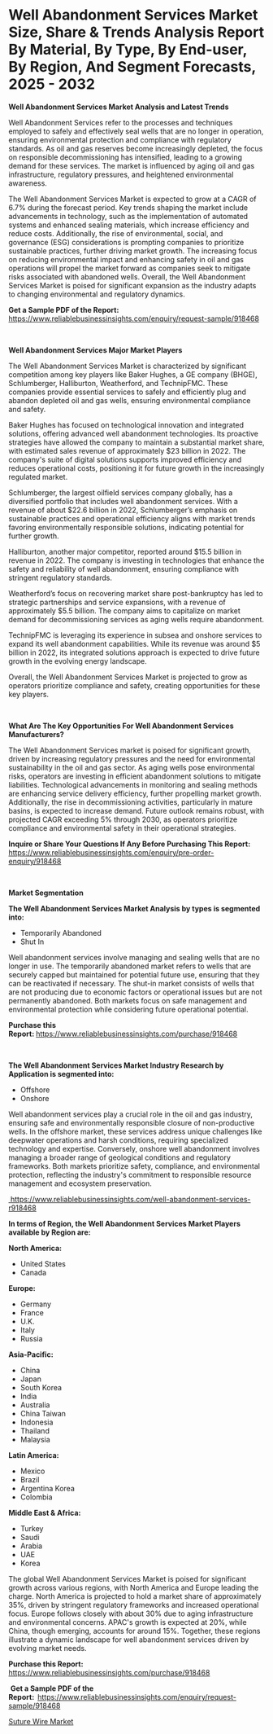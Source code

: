 <p><h1>Well Abandonment Services Market Size, Share & Trends Analysis Report By Material, By Type, By End-user, By Region, And Segment Forecasts, 2025 - 2032</h1></p><p><strong>Well Abandonment Services Market Analysis and Latest Trends</strong></p>
<p><p>Well Abandonment Services refer to the processes and techniques employed to safely and effectively seal wells that are no longer in operation, ensuring environmental protection and compliance with regulatory standards. As oil and gas reserves become increasingly depleted, the focus on responsible decommissioning has intensified, leading to a growing demand for these services. The market is influenced by aging oil and gas infrastructure, regulatory pressures, and heightened environmental awareness.</p><p>The Well Abandonment Services Market is expected to grow at a CAGR of 6.7% during the forecast period. Key trends shaping the market include advancements in technology, such as the implementation of automated systems and enhanced sealing materials, which increase efficiency and reduce costs. Additionally, the rise of environmental, social, and governance (ESG) considerations is prompting companies to prioritize sustainable practices, further driving market growth. The increasing focus on reducing environmental impact and enhancing safety in oil and gas operations will propel the market forward as companies seek to mitigate risks associated with abandoned wells. Overall, the Well Abandonment Services Market is poised for significant expansion as the industry adapts to changing environmental and regulatory dynamics.</p></p>
<p><strong>Get a Sample PDF of the Report:&nbsp;</strong> <a href="https://www.reliablebusinessinsights.com/enquiry/request-sample/918468?utm_campaign=3133&utm_medium=2&utm_source=Github&utm_content=ia&utm_term=07032025&utm_id=well-abandonment-services">https://www.reliablebusinessinsights.com/enquiry/request-sample/918468</a></p>
<p>&nbsp;</p>
<p><strong>Well Abandonment Services Major Market Players</strong></p>
<p><p>The Well Abandonment Services Market is characterized by significant competition among key players like Baker Hughes, a GE company (BHGE), Schlumberger, Halliburton, Weatherford, and TechnipFMC. These companies provide essential services to safely and efficiently plug and abandon depleted oil and gas wells, ensuring environmental compliance and safety.</p><p>Baker Hughes has focused on technological innovation and integrated solutions, offering advanced well abandonment technologies. Its proactive strategies have allowed the company to maintain a substantial market share, with estimated sales revenue of approximately $23 billion in 2022. The company's suite of digital solutions supports improved efficiency and reduces operational costs, positioning it for future growth in the increasingly regulated market.</p><p>Schlumberger, the largest oilfield services company globally, has a diversified portfolio that includes well abandonment services. With a revenue of about $22.6 billion in 2022, Schlumberger’s emphasis on sustainable practices and operational efficiency aligns with market trends favoring environmentally responsible solutions, indicating potential for further growth.</p><p>Halliburton, another major competitor, reported around $15.5 billion in revenue in 2022. The company is investing in technologies that enhance the safety and reliability of well abandonment, ensuring compliance with stringent regulatory standards.</p><p>Weatherford’s focus on recovering market share post-bankruptcy has led to strategic partnerships and service expansions, with a revenue of approximately $5.5 billion. The company aims to capitalize on market demand for decommissioning services as aging wells require abandonment.</p><p>TechnipFMC is leveraging its experience in subsea and onshore services to expand its well abandonment capabilities. While its revenue was around $5 billion in 2022, its integrated solutions approach is expected to drive future growth in the evolving energy landscape.</p><p>Overall, the Well Abandonment Services Market is projected to grow as operators prioritize compliance and safety, creating opportunities for these key players.</p></p>
<p>&nbsp;</p>
<p><strong>What Are The Key Opportunities For Well Abandonment Services Manufacturers?</strong></p>
<p><p>The Well Abandonment Services market is poised for significant growth, driven by increasing regulatory pressures and the need for environmental sustainability in the oil and gas sector. As aging wells pose environmental risks, operators are investing in efficient abandonment solutions to mitigate liabilities. Technological advancements in monitoring and sealing methods are enhancing service delivery efficiency, further propelling market growth. Additionally, the rise in decommissioning activities, particularly in mature basins, is expected to increase demand. Future outlook remains robust, with projected CAGR exceeding 5% through 2030, as operators prioritize compliance and environmental safety in their operational strategies.</p></p>
<p><strong>Inquire or Share Your Questions If Any Before Purchasing This Report:</strong> <a href="https://www.reliablebusinessinsights.com/enquiry/pre-order-enquiry/918468?utm_campaign=3133&utm_medium=2&utm_source=Github&utm_content=ia&utm_term=07032025&utm_id=well-abandonment-services">https://www.reliablebusinessinsights.com/enquiry/pre-order-enquiry/918468</a></p>
<p>&nbsp;</p>
<p><strong>Market Segmentation</strong></p>
<p><strong>The Well Abandonment Services Market Analysis by types is segmented into:</strong></p>
<p><ul><li>Temporarily Abandoned</li><li>Shut In</li></ul></p>
<p><p>Well abandonment services involve managing and sealing wells that are no longer in use. The temporarily abandoned market refers to wells that are securely capped but maintained for potential future use, ensuring that they can be reactivated if necessary. The shut-in market consists of wells that are not producing due to economic factors or operational issues but are not permanently abandoned. Both markets focus on safe management and environmental protection while considering future operational potential.</p></p>
<p><strong>Purchase this Report:&nbsp;</strong><a href="https://www.reliablebusinessinsights.com/purchase/918468?utm_campaign=3133&utm_medium=2&utm_source=Github&utm_content=ia&utm_term=07032025&utm_id=well-abandonment-services">https://www.reliablebusinessinsights.com/purchase/918468</a></p>
<p>&nbsp;</p>
<p><strong>The Well Abandonment Services Market Industry Research by Application is segmented into:</strong></p>
<p><ul><li>Offshore</li><li>Onshore</li></ul></p>
<p><p>Well abandonment services play a crucial role in the oil and gas industry, ensuring safe and environmentally responsible closure of non-productive wells. In the offshore market, these services address unique challenges like deepwater operations and harsh conditions, requiring specialized technology and expertise. Conversely, onshore well abandonment involves managing a broader range of geological conditions and regulatory frameworks. Both markets prioritize safety, compliance, and environmental protection, reflecting the industry's commitment to responsible resource management and ecosystem preservation.</p></p>
<p><a href="https://www.reliablebusinessinsights.com/well-abandonment-services-r918468?utm_campaign=3133&utm_medium=2&utm_source=Github&utm_content=ia&utm_term=07032025&utm_id=well-abandonment-services">&nbsp;https://www.reliablebusinessinsights.com/well-abandonment-services-r918468</a></p>
<p><strong>In terms of Region, the Well Abandonment Services Market Players available by Region are:</strong></p>
<p>
    <p> <strong> North America: </strong>
        <ul>
            <li>United States</li>
            <li>Canada</li>
        </ul>
        </p> 
    <p> <strong> Europe: </strong>
        <ul>
            <li>Germany</li>
            <li>France</li>
            <li>U.K.</li>
            <li>Italy</li>
            <li>Russia</li>
        </ul>
        </p> 
    <p> <strong> Asia-Pacific: </strong>
        <ul>
            <li>China</li>
            <li>Japan</li>
            <li>South Korea</li>
            <li>India</li>
            <li>Australia</li>
            <li>China Taiwan</li>
            <li>Indonesia</li>
            <li>Thailand</li>
            <li>Malaysia</li>
        </ul>
        </p> 
    <p> <strong> Latin America: </strong>
        <ul>
            <li>Mexico</li>
            <li>Brazil</li>
            <li>Argentina Korea</li>
            <li>Colombia</li>
        </ul>
        </p> 
    <p> <strong> Middle East & Africa: </strong>
        <ul>
            <li>Turkey</li>
            <li>Saudi</li>
            <li>Arabia</li>
            <li>UAE</li>
            <li>Korea</li>
        </ul>
    </p>
    </p>
<p><p>The global Well Abandonment Services Market is poised for significant growth across various regions, with North America and Europe leading the charge. North America is projected to hold a market share of approximately 35%, driven by stringent regulatory frameworks and increased operational focus. Europe follows closely with about 30% due to aging infrastructure and environmental concerns. APAC's growth is expected at 20%, while China, though emerging, accounts for around 15%. Together, these regions illustrate a dynamic landscape for well abandonment services driven by evolving market needs.</p></p>
<p><strong>Purchase this Report: </strong><a href="https://www.reliablebusinessinsights.com/purchase/918468?utm_campaign=3133&utm_medium=2&utm_source=Github&utm_content=ia&utm_term=07032025&utm_id=well-abandonment-services">https://www.reliablebusinessinsights.com/purchase/918468</a></p>
<p>&nbsp;<strong>Get a Sample PDF of the Report:&nbsp;&nbsp;</strong><a href="https://www.reliablebusinessinsights.com/enquiry/request-sample/918468?utm_campaign=3133&utm_medium=2&utm_source=Github&utm_content=ia&utm_term=07032025&utm_id=well-abandonment-services">https://www.reliablebusinessinsights.com/enquiry/request-sample/918468</a></p>
<p><strong></strong></p>
<p><p><a href="https://github.com/usraceby/Market-Research-Report-List-1/blob/main/suture-wire-market.md?utm_campaign=3133&utm_medium=2&utm_source=Github&utm_content=ia&utm_term=07032025&utm_id=well-abandonment-services">Suture Wire Market</a></p></p>